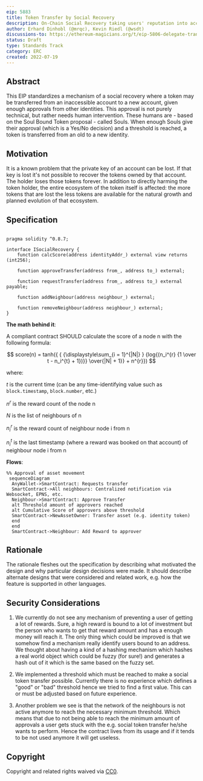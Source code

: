 ```yaml
---
eip: 5883
title: Token Transfer by Social Recovery
description: On-Chain Social Recovery taking users' reputation into account & using a nearest-neighbour approach.
author: Erhard Dinhobl (@mrqc), Kevin Riedl (@wsdt)
discussions-to: https://ethereum-magicians.org/t/eip-5806-delegate-transaction/11409
status: Draft
type: Standards Track
category: ERC
created: 2022-07-19
---
```


## Abstract

This EIP standardizes a mechanism of a social recovery where a token may be transferred from an inaccessible account to a new account, given enough approvals from other identities. This approval is not purely technical, but rather needs human intervention. These humans are - based on the Soul Bound Token proposal - called Souls. When enough Souls give their approval (which is a Yes/No decision) and a threshold is reached, a token is transferred from an old to a new identity.

## Motivation

It is a known problem that the private key of an account can be lost. If that key is lost it's not possible to recover the tokens owned by that account. The holder loses those tokens forever. In addition to directly harming the token holder, the entire  ecosystem of the token itself is affected: the more tokens that are lost the less tokens are available for the natural growth and planned evolution of that ecosystem.


## Specification

```solidity

pragma solidity ^0.8.7;

interface ISocialRecovery {
    function calcScore(address identityAddr_) external view returns (int256);

    function approveTransfer(address from_, address to_) external;

    function requestTransfer(address from_, address to_) external payable;

    function addNeighbour(address neighbour_) external;

    function removeNeighbour(address neighbour_) external;
}
```

**The math behind it**:

A compliant contract SHOULD calculate the score of a node n with the following formula:

$$ score(n) = tanh({ { {\displaystyle\sum_{i = 1}^{|N|} } {log{(n_i^{r} {1 \over t - n_i^{t} + 1})}} \over{|N| + 1}} + n^{r}}) $$

where:

$t$ is the current time (can be any time-identifying value such as `block.timestamp`, `block.number`, etc.)

$n^{r}$ is the reward count of the node n

$N$ is the list of neighbours of n

$n_i^{r}$ is the reward count of neighbour node i from n

$n_i^{t}$ is the last timestamp (where a reward was booked on that account) of neighbour node i from n


**Flows**:

```mermaid
%% Approval of asset movement
 sequenceDiagram
  AnyWallet->SmartContract: Requests transfer
  SmartContract->All neighbours: Centralized notification via Websocket, EPNS, etc.
  Neighbour->SmartContract: Approve Transfer
  alt Threshold amount of approvers reached
  alt Cumulative Score of approvers above threshold
  SmartContract->NewAssetOwner: Transfer asset (e.g. identity token)
  end
  end
  SmartContract->Neighbour: Add Reward to approver
```


## Rationale

The rationale fleshes out the specification by describing what motivated the design and why particular design decisions were made. It should describe alternate designs that were considered and related work, e.g. how the feature is supported in other languages.


## Security Considerations


1) We currently do not see any mechanism of preventing a user of getting a lot of rewards. Sure, a high reward is bound to a lot of investment but the person who wants to get that reward amount and has a enough money will reach it. The only thing which could be improved is that we somehow find a mechanism really identify users bound to an address. We thought about having a kind of a hashing mechanism which hashes a real world object which could be fuzzy (for sure!) and generates a hash out of it which is the same based on the fuzzy set.

2) We implemented a threshold which must be reached to make a social token transfer possible. Currently there is no experience which defines a "good" or "bad" threshold hence we tried to find a first value. This can or must be adjusted based on future experience.

3) Another problem we see is that the network of the neighbours is not active anymore to reach the necessary minimum threshold. Which means that due to not being able to reach the minimum amount of approvals a user gets stuck with the e.g. social token transfer he/she wants to perform. Hence the contract lives from its usage and if it tends to be not used anymore it will get useless.

## Copyright

Copyright and related rights waived via [CC0](../LICENSE.md).
